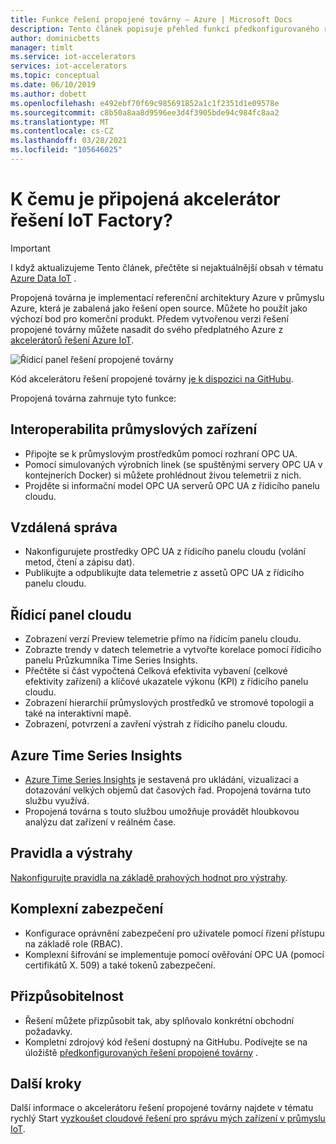 ```yaml
---
title: Funkce řešení propojené továrny – Azure | Microsoft Docs
description: Tento článek popisuje přehled funkcí předkonfigurovaného řešení propojené továrny, jako je například řídicí panel cloudu, pravidla a výstrahy.
author: dominicbetts
manager: timlt
ms.service: iot-accelerators
services: iot-accelerators
ms.topic: conceptual
ms.date: 06/10/2019
ms.author: dobett
ms.openlocfilehash: e492ebf70f69c985691852a1c1f2351d1e09578e
ms.sourcegitcommit: c8b50a8aa8d9596ee3d4f3905bde94c984fc8aa2
ms.translationtype: MT
ms.contentlocale: cs-CZ
ms.lasthandoff: 03/28/2021
ms.locfileid: "105646025"
---
```

# <a name="what-is-connected-factory-iot-solution-accelerator"></a>K čemu je připojená akcelerátor řešení IoT Factory?

> [!IMPORTANT]
> I když aktualizujeme Tento článek, přečtěte si nejaktuálnější obsah v tématu [Azure Data IoT](https://azure.github.io/Industrial-IoT/) .

Propojená továrna je implementací referenční architektury Azure v průmyslu Azure, která je zabalená jako řešení open source. Můžete ho použít jako výchozí bod pro komerční produkt. Předem vytvořenou verzi řešení propojené továrny můžete nasadit do svého předplatného Azure z [akcelerátorů řešení Azure IoT](https://www.azureiotsolutions.com/#solutions/types/CF).

![Řídicí panel řešení propojené továrny](./media/iot-accelerators-connected-factory-features/dashboard.png)

Kód akcelerátoru řešení propojené továrny [je k dispozici na GitHubu](https://github.com/Azure/azure-iot-connected-factory).

Propojená továrna zahrnuje tyto funkce:

## <a name="industrial-device-interoperability"></a>Interoperabilita průmyslových zařízení

- Připojte se k průmyslovým prostředkům pomocí rozhraní OPC UA.
- Pomocí simulovaných výrobních linek (se spuštěnými servery OPC UA v kontejnerích Docker) si můžete prohlédnout živou telemetrii z nich.
- Projděte si informační model OPC UA serverů OPC UA z řídicího panelu cloudu.

## <a name="remote-management"></a>Vzdálená správa

- Nakonfigurujete prostředky OPC UA z řídicího panelu cloudu (volání metod, čtení a zápisu dat).
- Publikujte a odpublikujte data telemetrie z assetů OPC UA z řídicího panelu cloudu.

## <a name="cloud-dashboard"></a>Řídicí panel cloudu

- Zobrazení verzí Preview telemetrie přímo na řídicím panelu cloudu.
- Zobrazte trendy v datech telemetrie a vytvořte korelace pomocí řídicího panelu Průzkumníka Time Series Insights.
- Přečtěte si část vypočtená Celková efektivita vybavení (celkové efektivity zařízení) a klíčové ukazatele výkonu (KPI) z řídicího panelu cloudu.
- Zobrazení hierarchií průmyslových prostředků ve stromové topologii a také na interaktivní mapě.
- Zobrazení, potvrzení a zavření výstrah z řídicího panelu cloudu.

## <a name="azure-time-series-insights"></a>Azure Time Series Insights

- [Azure Time Series Insights](../time-series-insights/time-series-insights-overview.md) je sestavená pro ukládání, vizualizaci a dotazování velkých objemů dat časových řad. Propojená továrna tuto službu využívá.
- Propojená továrna s touto službou umožňuje provádět hloubkovou analýzu dat zařízení v reálném čase.

## <a name="rules-and-alerts"></a>Pravidla a výstrahy

[Nakonfigurujte pravidla na základě prahových hodnot pro výstrahy](iot-accelerators-connected-factory-configure.md).

## <a name="end-to-end-security"></a>Komplexní zabezpečení

- Konfigurace oprávnění zabezpečení pro uživatele pomocí řízení přístupu na základě role (RBAC).
- Komplexní šifrování se implementuje pomocí ověřování OPC UA (pomocí certifikátů X. 509) a také tokenů zabezpečení.

## <a name="customizability"></a>Přizpůsobitelnost

- Řešení můžete přizpůsobit tak, aby splňovalo konkrétní obchodní požadavky.
- Kompletní zdrojový kód řešení dostupný na GitHubu. Podívejte se na úložiště [předkonfigurovaných řešení propojené továrny](https://github.com/Azure/azure-iot-connected-factory) .

## <a name="next-steps"></a>Další kroky

Další informace o akcelerátoru řešení propojené továrny najdete v tématu rychlý Start [vyzkoušet cloudové řešení pro správu mých zařízení v průmyslu IoT](quickstart-connected-factory-deploy.md).
